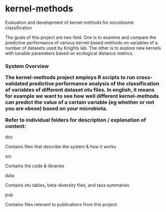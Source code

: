 # kernel-methods
Evaluation and development of kernel methods for microbiome classification

The goals of this project are two-fold. One is to examine and compare the predictive performance of various kernel-based methods on variables of a number of datasets used by Knights lab. The other is to explore new kernels with tunable parameters based on ecological distance metrics. 

<h3> System Overview </3>
<p>The kernel-methods project employs R scripts to run cross-validated predictive performance analysis of the classification of variables of different dataset otu files. In english, it means for example we want to see how well different kernel-methods can predict the value of a certain variable (eg whether or not you are obese) based on your microbiota. </p>

<p>
</p>


Refer to individual folders for description / explanation of content:
</h4>doc</h4>
<p>Contains files that describe the system & how it works</p>
</h4>src</h4>
<p>Contains the code & libraries</p>
</h4>data</h4>
<p>Contains otu tables, beta-diversity files, and taxa summaries</p>
</h4>pub</h4>
<p>Contains files relevant to publications from this project</p>

